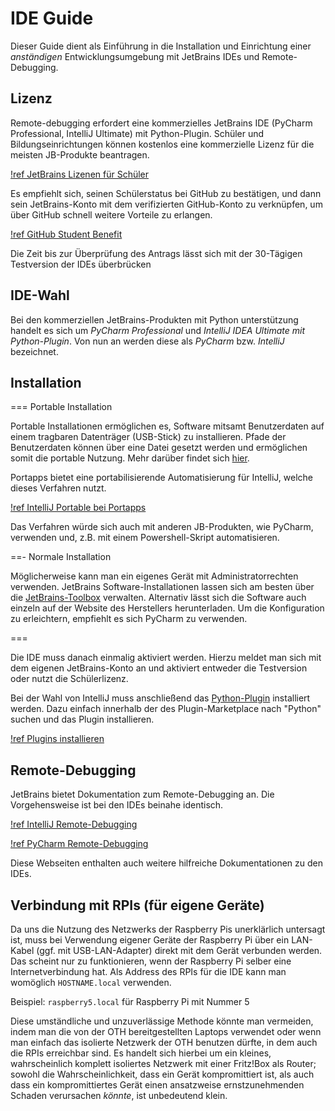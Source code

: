 # IDE Guide


Dieser Guide dient als Einführung in die Installation und Einrichtung einer _anständigen_
Entwicklungsumgebung mit JetBrains IDEs und Remote-Debugging.

## Lizenz

Remote-debugging erfordert eine kommerzielles JetBrains IDE (PyCharm Professional, IntelliJ
Ultimate) mit Python-Plugin. Schüler und Bildungseinrichtungen können kostenlos eine kommerzielle
Lizenz für die meisten JB-Produkte beantragen.

[!ref JetBrains Lizenen für Schüler](https://www.jetbrains.com/de-de/community/education/#students)

Es empfiehlt sich, seinen Schülerstatus bei GitHub zu bestätigen, und dann sein JetBrains-Konto mit
dem verifizierten GitHub-Konto zu verknüpfen, um über GitHub schnell weitere Vorteile zu erlangen.

[!ref GitHub Student Benefit](https://education.github.com/benefits)

Die Zeit bis zur Überprüfung des Antrags lässt sich mit der 30-Tägigen Testversion der IDEs
überbrücken

## IDE-Wahl

Bei den kommerziellen JetBrains-Produkten mit Python unterstützung handelt es sich um _PyCharm
Professional_ und _IntelliJ IDEA Ultimate mit Python-Plugin_. Von nun an werden diese als _PyCharm_
bzw. _IntelliJ_ bezeichnet.

## Installation

=== Portable Installation

Portable Installationen ermöglichen es, Software mitsamt Benutzerdaten auf einem tragbaren
Datenträger (USB-Stick) zu installieren. Pfade der Benutzerdaten können über eine Datei gesetzt
werden und ermöglichen somit die portable Nutzung. Mehr darüber findet
sich [hier](https://intellij-support.jetbrains.com/hc/en-us/articles/207240985-Changing-IDE-default-directories-used-for-config-plugins-and-caches-storage).


Portapps bietet eine portabilisierende Automatisierung für IntelliJ, welche dieses Verfahren nutzt.

[!ref IntelliJ Portable bei Portapps](https://portapps.io/app/intellij-idea-ultimate-portable/)

Das Verfahren würde sich auch mit anderen JB-Produkten, wie PyCharm, verwenden und, z.B. mit einem
Powershell-Skript automatisieren.

==- Normale Installation

Möglicherweise kann man ein eigenes Gerät mit Administratorrechten verwenden. JetBrains
Software-Installationen lassen sich am besten über die [JetBrains-Toolbox](https://www.jetbrains.com/de-de/toolbox-app/) verwalten. Alternativ lässt
sich die Software auch einzeln auf der Website des Herstellers herunterladen. Um die Konfiguration
zu erleichtern, empfiehlt es sich PyCharm zu verwenden.

===

Die IDE muss danach einmalig aktiviert werden. Hierzu meldet man sich mit dem eigenen JetBrains-Konto
an und aktiviert entweder die Testversion oder nutzt die Schülerlizenz.

Bei der Wahl von IntelliJ muss anschließend das [Python-Plugin](https://plugins.jetbrains.com/plugin/631-python) installiert werden.
Dazu einfach innerhalb der des Plugin-Marketplace nach "Python" suchen und das Plugin installieren.

[!ref Plugins installieren](https://www.jetbrains.com/help/idea/managing-plugins.html)

## Remote-Debugging

JetBrains bietet Dokumentation zum Remote-Debugging an. Die Vorgehensweise ist bei den IDEs beinahe identisch.

[!ref IntelliJ Remote-Debugging](https://www.jetbrains.com/help/idea/remote-debugging-with-product.html)

[!ref PyCharm Remote-Debugging](https://www.jetbrains.com/help/pycharm/remote-debugging-with-product.html)

Diese Webseiten enthalten auch weitere hilfreiche Dokumentationen zu den IDEs.

## Verbindung mit RPIs (für eigene Geräte)

Da uns die Nutzung des Netzwerks der Raspberry Pis unerklärlich untersagt ist, muss bei Verwendung eigener
Geräte der Raspberry Pi über ein LAN-Kabel (ggf. mit USB-LAN-Adapter) direkt mit dem Gerät verbunden werden.
Das scheint nur zu funktionieren, wenn der Raspberry Pi selber eine Internetverbindung hat.
Als Address des RPIs für die IDE kann man womöglich `HOSTNAME.local` verwenden.

Beispiel: `raspberry5.local` für Raspberry Pi mit Nummer 5

Diese umständliche und unzuverlässige Methode könnte man vermeiden, indem man die von der 
OTH bereitgestellten Laptops verwendet oder wenn man einfach das isolierte Netzwerk der OTH benutzen
dürfte, in dem auch die RPIs erreichbar sind. Es handelt sich hierbei um ein kleines, wahrscheinlich
komplett isoliertes Netzwerk mit einer Fritz!Box als Router; sowohl die Wahrscheinlichkeit, 
dass ein Gerät kompromittiert ist, als auch dass ein kompromittiertes Gerät einen
ansatzweise ernstzunehmenden Schaden verursachen _könnte_, ist unbedeutend klein.
